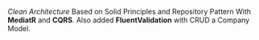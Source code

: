 *Clean Architecture* Based on Solid Principles and Repository Pattern With **MediatR** and **CQRS**.
Also added **FluentValidation** with CRUD a Company Model.
